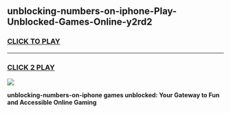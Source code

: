 
## unblocking-numbers-on-iphone-Play-Unblocked-Games-Online-y2rd2
<h3>
<a href="https://premium76.site?title=unblocking-numbers-on-iphone&ref=25A">CLICK TO PLAY</a></h3>
<hr>

<h3>
<a href="https://premium76.site?title=unblocking-numbers-on-iphone&ref=25A">CLICK 2 PLAY</a>
  
</h3>

<a href="https://premium76.site?title=unblocking-numbers-on-iphone&ref=25A"><img src="https://clearcache.store/games.png"></a>


**unblocking-numbers-on-iphone games unblocked: Your Gateway to Fun and Accessible Online Gaming**
